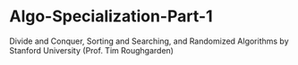 # Algo-Specialization-Part-1
Divide and Conquer, Sorting and Searching, and Randomized Algorithms by Stanford University (Prof. Tim Roughgarden)
